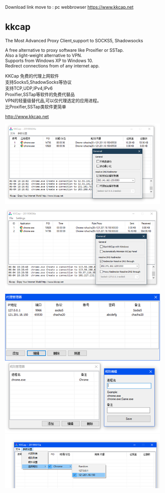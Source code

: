 Download link move to :
pc webbrowser https://www.kkcap.net



# kkcap
The Most Advanced Proxy Client,support to SOCKS5, Shadowsocks  

A free alternative to proxy software like Proxifier or SSTap.  
Also a light-weight alternative to VPN.  
Supports from Windows XP to Windows 10.  
Redirect connections from of any internet app.  

KKCap 免费的代理上网软件  
支持Socks5,ShadowSocks等协议  
支持TCP,UDP,IPv4,IPv6  
Proxifier,SSTap等软件的免费代替品  
VPN的轻量级替代品,可以仅代理选定的应用进程。  
比Proxifier,SSTap类软件更简单  

http://www.kkcap.net

![jpg](https://raw.githubusercontent.com/ji4ozhu/imagefiles/master/cn.PNG)

![jpg](https://raw.githubusercontent.com/ji4ozhu/imagefiles/master/en.PNG)

![jpg](https://raw.githubusercontent.com/ji4ozhu/imagefiles/master/ProxyList.PNG)
![jpg](https://raw.githubusercontent.com/ji4ozhu/imagefiles/master/guize.PNG)
![jpg](https://raw.githubusercontent.com/ji4ozhu/imagefiles/master/xuanze.PNG)
